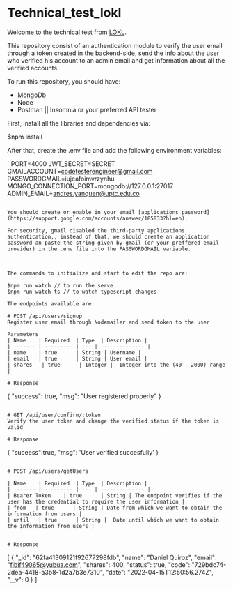 # Technical_test_lokl

Welcome to the technical test from [LOKL](https://lokl.life/).

This repository consist of an authentication module to verify the user email through a token created in the backend-side, send the info about the user who verified his account to an admin email and get information about all the verified accounts.

To run this repository, you should have:

* MongoDb 
* Node
* Postman || Insomnia or your preferred API tester

First, install all the libraries and dependencies via:

 $npm install
 
After that, create the .env file and add the following environment variables:

`
PORT=4000
JWT_SECRET=SECRET
GMAILACCOUNT=codetesterengineer@gmail.com
PASSWORDGMAIL=iujeafoimvrzynhu
MONGO_CONNECTION_PORT=mongodb://127.0.0.1:27017
ADMIN_EMAIL=andres.yanquen@uptc.edu.co
```

You should create or enable in your email [applications password](https://support.google.com/accounts/answer/185833?hl=en).

For security, gmail disabled the third-party applications authentication,, instead of that, we should create an application password an paste the string given by gmail (or your preffered email provider) in the .env file into the PASSWORDGMAIL variable.



The commands to initialize and start to edit the repo are:

$npm run watch // to run the serve
$npm run watch-ts // to watch typescript changes

The endpoints available are:

# POST /api/users/signup
Register user email through Nodemailer and send token to the user

Parameters
| Name    | Required  | Type  | Description |
| ------- | --------- | --- | -------------- |
| name    | true      | String | Username |
| email   | true      | String | User email |
| shares   | true      | Integer |  Integer into the (40 - 2000) range |

# Response

```
{
	"success": true,
	"msg": "User registered properly"
}
```

# GET /api/user/confirm/:token
Verify the user token and change the verified status if the token is valid

# Response
```
{
  "suceess":true,
  "msg": 'User verified succesfully'
}
```

# POST /api/users/getUsers

| Name    | Required  | Type  | Description |
| ------- | --------- | --- | -------------- |
| Bearer Token    | true      | String | The endpoint verifies if the user has the credential to require the user information |
| from   | true      | String | Date from which we want to obtain the information from users |
| until   | true      | String |  Date until which we want to obtain the information from users |


# Response

```
[
	{
		"_id": "62fa41309121f92677298fdb",
		"name": "Daniel Quiroz",
		"email": "fibif49065@yubua.com",
		"shares": 400,
		"status": true,
		"code": "729bdc74-2dea-4418-a3b8-1d2a7b3e7310",
		"date": "2022-04-15T12:50:56.274Z",
		"__v": 0
	}
]
```
